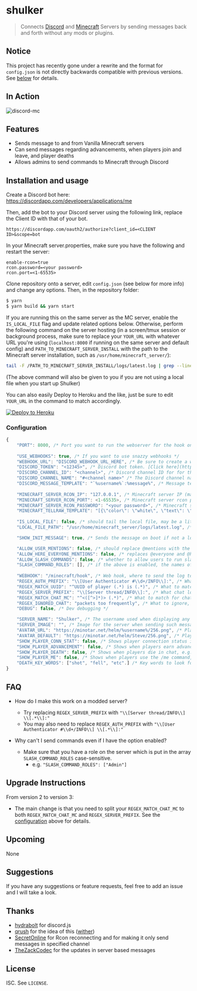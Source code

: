 # shulker

> Connects [Discord](https://discordapp.com/) and [Minecraft](https://minecraft.net) Servers by sending messages back and forth without any mods or plugins.

## Notice
This project has recently gone under a rewrite and the format for `config.json` is not directly backwards compatible with previous versions.
See [below](#upgrade-instructions) for details.

## In Action
![discord-mc](http://i.thedestruc7i0n.ca/I5anbg.gif)

## Features
- Sends message to and from Vanilla Minecraft servers
- Can send messages regarding advancements, when players join and leave, and player deaths
- Allows admins to send commands to Minecraft through Discord
 
## Installation and usage

Create a Discord bot here: https://discordapp.com/developers/applications/me

Then, add the bot to your Discord server using the following link, replace the Client ID with that of your bot.
```
https://discordapp.com/oauth2/authorize?client_id=<CLIENT ID>&scope=bot
```

In your Minecraft server.properties, make sure you have the following and restart the server:
```
enable-rcon=true
rcon.password=<your password>
rcon.port=<1-65535>
```

Clone repository onto a server, edit ```config.json``` (see below for more info) and change any options.
Then, in the repository folder:
```sh
$ yarn
$ yarn build && yarn start
```

If you are running this on the same server as the MC server, enable the `IS_LOCAL_FILE` flag and update related options below.
Otherwise, perform the following command on the server hosting (in a screen/tmux session or background process, make sure to replace your `YOUR_URL` with whatever URL you're using (`localhost:8000` if running on the same server and default config) and `PATH_TO_MINECRAFT_SERVER_INSTALL` with the path to the Minecraft server installation, such as `/usr/home/minecraft_server/`):

``` sh
tail -F /PATH_TO_MINECRAFT_SERVER_INSTALL/logs/latest.log | grep --line-buffered ": <" | while read x ; do echo -ne $x | curl -X POST -d @- http://YOUR_URL/minecraft/hook ; done
```
(The above command will also be given to you if you are not using a local file when you start up Shulker)

You can also easily Deploy to Heroku and the like, just be sure to edit `YOUR_URL` in the command to match accordingly.

[![Deploy to Heroku](https://www.herokucdn.com/deploy/button.png)](https://heroku.com/deploy)


### Configuration
```js
{
    "PORT": 8000, /* Port you want to run the webserver for the hook on */
    
    "USE_WEBHOOKS": true, /* If you want to use snazzy webhooks */
    "WEBHOOK_URL": "DISCORD_WEBHOOK_URL_HERE", /* Be sure to create a webhook in the channel settings and place it here! */
    "DISCORD_TOKEN": "<12345>", /* Discord bot token. [Click here](https://discordapp.com/developers/applications/me) to create you application and add a bot to it. */
    "DISCORD_CHANNEL_ID": "<channel>", /* Discord channel ID for for the discord bot. Enable developer mode in your Discord client, then right click channel and select "Copy ID". */
    "DISCORD_CHANNEL_NAME": "#<channel name>" /* The Discord channel name. It is recommended to use the ID if the bot is in multiple servers. The ID will take precedence. */
    "DISCORD_MESSAGE_TEMPLATE": "`%username%`:%message%", /* Message template to display in Discord */
    
    "MINECRAFT_SERVER_RCON_IP": "127.0.0.1", /* Minecraft server IP (make sure you have enabled rcon) */
    "MINECRAFT_SERVER_RCON_PORT": <1-65535>, /* Minecraft server rcon port */
    "MINECRAFT_SERVER_RCON_PASSWORD": "<your password>", /* Minecraft server rcon password */
    "MINECRAFT_TELLRAW_TEMPLATE": "[{\"color\": \"white\", \"text\": \"<%username%> %message%\"}]", /* Tellraw template to display in Minecraft */
    
    "IS_LOCAL_FILE": false, /* should tail the local file, may be a little buggy. please report any you find */
    "LOCAL_FILE_PATH": "/usr/home/minecraft_server/logs/latest.log", /* the path to the local file if specified */

    "SHOW_INIT_MESSAGE": true, /* Sends the message on boot if not a local file of what command to run */ 

    "ALLOW_USER_MENTIONS": false, /* should replace @mentions with the mention in discord (format: @username#discriminator) */
    "ALLOW_HERE_EVERYONE_MENTIONS": false, /* replaces @everyone and @here with "@ everyone" and "@ here" respectively */
    "ALLOW_SLASH_COMMANDS": false, /* whether to allow users to run slash commands from discord */
    "SLASH_COMMAND_ROLES": [], /* if the above is enabled, the names of the roles which can run slash commands */
    
    "WEBHOOK": "/minecraft/hook", /* Web hook, where to send the log to */
    "REGEX_AUTH_PREFIX": "\\[User Authenticator #\\d+/INFO\\]:", /* What player authentication log lines should start with */
    "REGEX_MATCH_UUID": "^UUID of player (.*) is (.*)", /* What to match for capturing UUIDs (best to leave as default) */
    "REGEX_SERVER_PREFIX": "\\[Server thread/INFO\\]:", /* What chat log lines should start with */
    "REGEX_MATCH_CHAT_MC": "^<([^>]*)> (.*)", /* What to match for chat (best to leave as default) */
    "REGEX_IGNORED_CHAT": "packets too frequently", /* What to ignore, you can put any regex for swear words for example and it will  be ignored */
    "DEBUG": false, /* Dev debugging */

    "SERVER_NAME": "Shulker", /* The username used when displaying any server information in chat, e.g., Server - Shulker : Server message here*/
    "SERVER_IMAGE": "", /* Image for the server when sending such messages (if enabled below). Only for WebHooks. */
    "AVATAR_URL": "https://minotar.net/helm/%username%/256.png", /* Player avatar URL template - %username% and %uuid% will be replaced with relevant values */
    "AVATAR_DEFAULT": "https://minotar.net/helm/Steve/256.png", /* Player avatar to show when using %uuid% above but we haven't captured a UUID for the player */
    "SHOW_PLAYER_CONN_STAT": false, /* Shows player connection status in chat, e.g., Server - Shulker : TheMachine joined the game */
    "SHOW_PLAYER_ADVANCEMENT": false, /* Shows when players earn advancements in chat, e.g., Server - Shulker : TheMachine has made the advacement [MEME - Machine] */
    "SHOW_PLAYER_DEATH": false, /* Shows when players die in chat, e.g., Server - Shulker : TheMachine was blown up by creeper */
    "SHOW_PLAYER_ME": false, /* Shows when players use the /me command, e.g. **destruc7i0n** says hello */
    "DEATH_KEY_WORDS": ["shot", "fell", "etc".] /* Key words to look for when trying to identify a death message. (As of 3/11/2019 this list is up to date) */
}
```

## FAQ
* How do I make this work on a modded server?
  - Try replacing `REGEX_SERVER_PREFIX` with `"\\[Server thread/INFO\\] \\[.*\\]:"`
  - You may also need to replace `REGEX_AUTH_PREFIX` with `"\\[User Authenticator #\\d+/INFO\\] \\[.*\\]:"`
  
* Why can't I send commands even if I have the option enabled?
  - Make sure that you have a role on the server which is put in the array `SLASH_COMMAND_ROLES` case-sensitive.
    - e.g. `"SLASH_COMMAND_ROLES": ["Admin"]`

## Upgrade Instructions
From version 2 to version 3:
- The main change is that you need to split your `REGEX_MATCH_CHAT_MC` to both `REGEX_MATCH_CHAT_MC` and `REGEX_SERVER_PREFIX`.
  See the [configuration](#configuration) above for details.

## Upcoming
None

## Suggestions
If you have any suggestions or feature requests, feel free to add an issue and I will take a look.

## Thanks
* [hydrabolt](https://github.com/hydrabolt) for discord.js
* [qrush](https://github.com/qrush) for the idea of this ([wither](https://github.com/qrush/wither))
* [SecretOnline](https://github.com/secretonline) for Rcon reconnecting and for making it only send messages in specified channel
* [TheZackCodec](https://github.com/TheZackCodec/) for the updates in server based messages

## License

ISC. See `LICENSE`.
